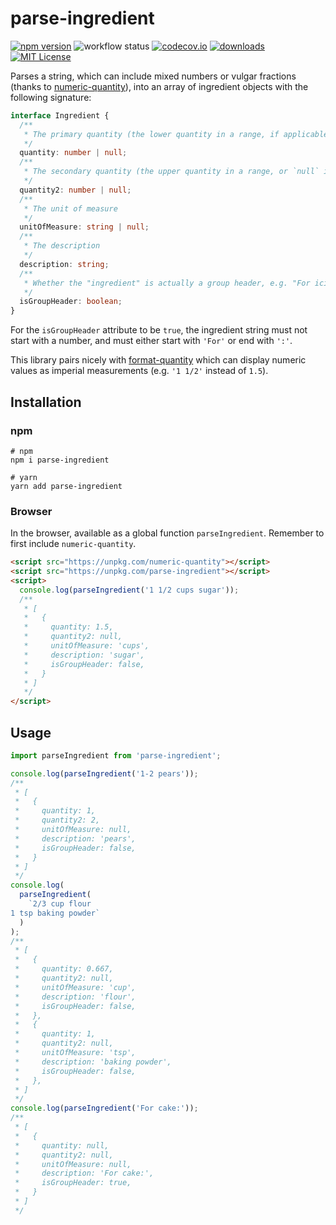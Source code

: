 # parse-ingredient

[![npm version](https://badge.fury.io/js/parse-ingredient.svg)](//npmjs.com/package/parse-ingredient)
![workflow status](https://github.com/jakeboone02/parse-ingredient/workflows/Continuous%20Integration/badge.svg)
[![codecov.io](https://codecov.io/github/jakeboone02/parse-ingredient/coverage.svg?branch=master)](https://codecov.io/github/jakeboone02/parse-ingredient?branch=master)
[![downloads](https://img.shields.io/npm/dm/parse-ingredient.svg)](http://npm-stat.com/charts.html?package=parse-ingredient&from=2015-08-01)
[![MIT License](https://img.shields.io/npm/l/parse-ingredient.svg)](http://opensource.org/licenses/MIT)

Parses a string, which can include mixed numbers or vulgar fractions (thanks to [numeric-quantity](https://www.npmjs.com/package/numeric-quantity)), into an array of ingredient objects with the following signature:

```ts
interface Ingredient {
  /**
   * The primary quantity (the lower quantity in a range, if applicable)
   */
  quantity: number | null;
  /**
   * The secondary quantity (the upper quantity in a range, or `null` if not applicable)
   */
  quantity2: number | null;
  /**
   * The unit of measure
   */
  unitOfMeasure: string | null;
  /**
   * The description
   */
  description: string;
  /**
   * Whether the "ingredient" is actually a group header, e.g. "For icing:"
   */
  isGroupHeader: boolean;
}
```

For the `isGroupHeader` attribute to be `true`, the ingredient string must not start with a number, and must either start with `'For'` or end with `':'`.

This library pairs nicely with [format-quantity](https://www.npmjs.com/package/format-quantity) which can display numeric values as imperial measurements (e.g. `'1 1/2'` instead of `1.5`).

## Installation

### npm

```shell
# npm
npm i parse-ingredient

# yarn
yarn add parse-ingredient
```

### Browser

In the browser, available as a global function `parseIngredient`. Remember to first include `numeric-quantity`.

```html
<script src="https://unpkg.com/numeric-quantity"></script>
<script src="https://unpkg.com/parse-ingredient"></script>
<script>
  console.log(parseIngredient('1 1/2 cups sugar'));
  /**
   * [
   *   {
   *     quantity: 1.5,
   *     quantity2: null,
   *     unitOfMeasure: 'cups',
   *     description: 'sugar',
   *     isGroupHeader: false,
   *   }
   * ]
   */
</script>
```

## Usage

```js
import parseIngredient from 'parse-ingredient';

console.log(parseIngredient('1-2 pears'));
/**
 * [
 *   {
 *     quantity: 1,
 *     quantity2: 2,
 *     unitOfMeasure: null,
 *     description: 'pears',
 *     isGroupHeader: false,
 *   }
 * ]
 */
console.log(
  parseIngredient(
    `2/3 cup flour
1 tsp baking powder`
  )
);
/**
 * [
 *   {
 *     quantity: 0.667,
 *     quantity2: null,
 *     unitOfMeasure: 'cup',
 *     description: 'flour',
 *     isGroupHeader: false,
 *   },
 *   {
 *     quantity: 1,
 *     quantity2: null,
 *     unitOfMeasure: 'tsp',
 *     description: 'baking powder',
 *     isGroupHeader: false,
 *   },
 * ]
 */
console.log(parseIngredient('For cake:'));
/**
 * [
 *   {
 *     quantity: null,
 *     quantity2: null,
 *     unitOfMeasure: null,
 *     description: 'For cake:',
 *     isGroupHeader: true,
 *   }
 * ]
 */
```
